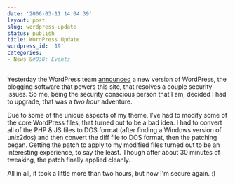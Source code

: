 ```yaml
---
date: '2006-03-11 14:04:39'
layout: post
slug: wordpress-update
status: publish
title: WordPress Update
wordpress_id: '19'
categories:
- News &#038; Events
---
```


Yesterday the WordPress team [announced](http://wordpress.org/development/2006/03/security-202/) a new version of WordPress, the blogging software that powers this site, that resolves a couple security issues. So me, being the security conscious  person that I am, decided I had to upgrade, that was a _two hour_ adventure.

Due to some of the unique aspects of my theme, I've had to modify some of the core WordPress files, that turned out to be a bad idea. I had to convert all of the PHP & JS files to DOS format (after finding a Windows version of unix2dos) and then convert the diff file to DOS format, then the patching began. Getting the patch to apply to my modified files turned out to be an interesting experience, to say the least. Though after about 30 minutes of tweaking, the patch finally applied cleanly.

All in all, it took a little more than two hours, but now I'm secure again. :)
